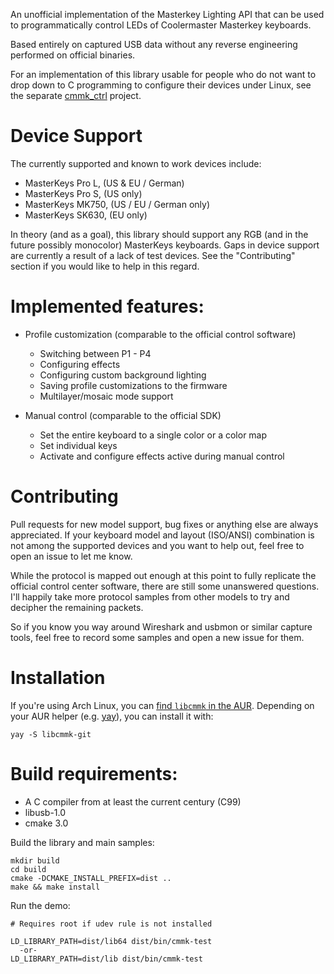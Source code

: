 An unofficial implementation of the Masterkey Lighting API that can be used
to programmatically control LEDs of Coolermaster Masterkey keyboards.

Based entirely on captured USB data without any reverse engineering performed
on official binaries.

For an implementation of this library usable for people who do not want to drop down to C programming
to configure their devices under Linux, see the separate [cmmk_ctrl](https://github.com/chmod222/cmmk_ctrl)
project.

# Device Support
The currently supported and known to work devices include:

 * MasterKeys Pro L, (US & EU / German)
 * MasterKeys Pro S, (US only)
 * MasterKeys MK750, (US / EU / German only)
 * MasterKeys SK630, (EU only)

In theory (and as a goal), this library should support any RGB (and in the future possibly monocolor)
MasterKeys keyboards. Gaps in device support are currently a result of a lack of test devices. See
the "Contributing" section if you would like to help in this regard.

# Implemented features:
  - Profile customization (comparable to the official control software)
    * Switching between P1 - P4
    * Configuring effects
    * Configuring custom background lighting
    * Saving profile customizations to the firmware
    * Multilayer/mosaic mode support

  - Manual control (comparable to the official SDK)
    * Set the entire keyboard to a single color or a color map
    * Set individual keys
    * Activate and configure effects active during manual control

# Contributing
Pull requests for new model support, bug fixes or anything else are always appreciated. If your
keyboard model and layout (ISO/ANSI) combination is not among the supported devices and you want
to help out, feel free to open an issue to let me know.

While the protocol is mapped out enough at this point to fully replicate the official control
center software, there are still some unanswered questions. I'll happily take more protocol samples
from other models to try and decipher the remaining packets.

So if you know you way around Wireshark and usbmon or similar capture tools, feel free to record 
some samples and open a new issue for them.

# Installation
If you're using Arch Linux, you can [find `libcmmk` in the
AUR](https://aur.archlinux.org/packages/libcmmk-git/). Depending on your AUR helper (e.g.
[yay](https://github.com/Jguer/yay)), you can install it with:

```
yay -S libcmmk-git
```

# Build requirements:
  - A C compiler from at least the current century (C99)
  - libusb-1.0
  - cmake 3.0

Build the library and main samples:
```
mkdir build
cd build
cmake -DCMAKE_INSTALL_PREFIX=dist ..
make && make install
```

Run the demo:
```
# Requires root if udev rule is not installed

LD_LIBRARY_PATH=dist/lib64 dist/bin/cmmk-test
  -or-
LD_LIBRARY_PATH=dist/lib dist/bin/cmmk-test
```
